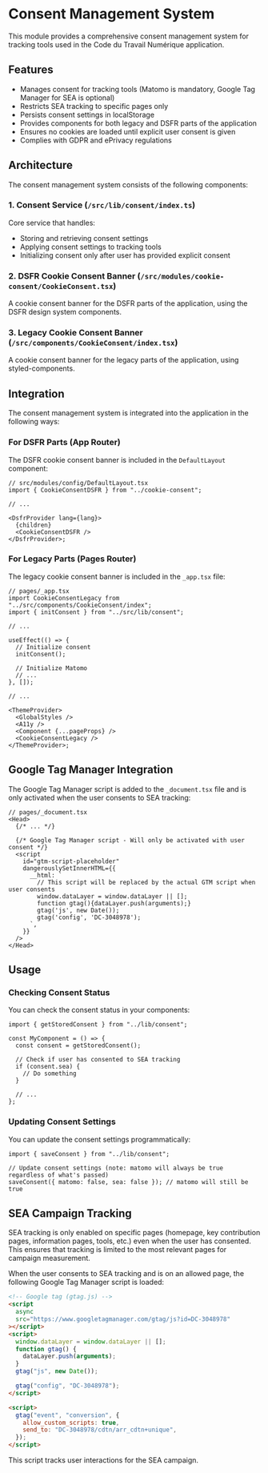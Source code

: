 # Consent Management System

This module provides a comprehensive consent management system for tracking tools used in the Code du Travail Numérique application.

## Features

- Manages consent for tracking tools (Matomo is mandatory, Google Tag Manager for SEA is optional)
- Restricts SEA tracking to specific pages only
- Persists consent settings in localStorage
- Provides components for both legacy and DSFR parts of the application
- Ensures no cookies are loaded until explicit user consent is given
- Complies with GDPR and ePrivacy regulations

## Architecture

The consent management system consists of the following components:

### 1. Consent Service (`/src/lib/consent/index.ts`)

Core service that handles:

- Storing and retrieving consent settings
- Applying consent settings to tracking tools
- Initializing consent only after user has provided explicit consent

### 2. DSFR Cookie Consent Banner (`/src/modules/cookie-consent/CookieConsent.tsx`)

A cookie consent banner for the DSFR parts of the application, using the DSFR design system components.

### 3. Legacy Cookie Consent Banner (`/src/components/CookieConsent/index.tsx`)

A cookie consent banner for the legacy parts of the application, using styled-components.

## Integration

The consent management system is integrated into the application in the following ways:

### For DSFR Parts (App Router)

The DSFR cookie consent banner is included in the `DefaultLayout` component:

```tsx
// src/modules/config/DefaultLayout.tsx
import { CookieConsentDSFR } from "../cookie-consent";

// ...

<DsfrProvider lang={lang}>
  {children}
  <CookieConsentDSFR />
</DsfrProvider>;
```

### For Legacy Parts (Pages Router)

The legacy cookie consent banner is included in the `_app.tsx` file:

```tsx
// pages/_app.tsx
import CookieConsentLegacy from "../src/components/CookieConsent/index";
import { initConsent } from "../src/lib/consent";

// ...

useEffect(() => {
  // Initialize consent
  initConsent();

  // Initialize Matomo
  // ...
}, []);

// ...

<ThemeProvider>
  <GlobalStyles />
  <A11y />
  <Component {...pageProps} />
  <CookieConsentLegacy />
</ThemeProvider>;
```

## Google Tag Manager Integration

The Google Tag Manager script is added to the `_document.tsx` file and is only activated when the user consents to SEA tracking:

```tsx
// pages/_document.tsx
<Head>
  {/* ... */}

  {/* Google Tag Manager script - Will only be activated with user consent */}
  <script
    id="gtm-script-placeholder"
    dangerouslySetInnerHTML={{
      __html: `
        // This script will be replaced by the actual GTM script when user consents
        window.dataLayer = window.dataLayer || [];
        function gtag(){dataLayer.push(arguments);}
        gtag('js', new Date());
        gtag('config', 'DC-3048978');
      `,
    }}
  />
</Head>
```

## Usage

### Checking Consent Status

You can check the consent status in your components:

```tsx
import { getStoredConsent } from "../lib/consent";

const MyComponent = () => {
  const consent = getStoredConsent();

  // Check if user has consented to SEA tracking
  if (consent.sea) {
    // Do something
  }

  // ...
};
```

### Updating Consent Settings

You can update the consent settings programmatically:

```tsx
import { saveConsent } from "../lib/consent";

// Update consent settings (note: matomo will always be true regardless of what's passed)
saveConsent({ matomo: false, sea: false }); // matomo will still be true
```

## SEA Campaign Tracking

SEA tracking is only enabled on specific pages (homepage, key contribution pages, information pages, tools, etc.) even when the user has consented. This ensures that tracking is limited to the most relevant pages for campaign measurement.

When the user consents to SEA tracking and is on an allowed page, the following Google Tag Manager script is loaded:

```html
<!-- Google tag (gtag.js) -->
<script
  async
  src="https://www.googletagmanager.com/gtag/js?id=DC-3048978"
></script>
<script>
  window.dataLayer = window.dataLayer || [];
  function gtag() {
    dataLayer.push(arguments);
  }
  gtag("js", new Date());

  gtag("config", "DC-3048978");
</script>

<script>
  gtag("event", "conversion", {
    allow_custom_scripts: true,
    send_to: "DC-3048978/cdtn/arr_cdtn+unique",
  });
</script>
```

This script tracks user interactions for the SEA campaign.
